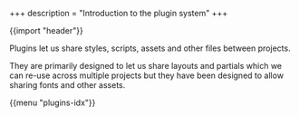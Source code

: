 +++
description = "Introduction to the plugin system"
+++

{{import "header"}}

Plugins let us share styles, scripts, assets and other files between projects.

They are primarily designed to let us share layouts and partials which we can re-use across multiple projects but they have been designed to allow sharing fonts and other assets.

{{menu "plugins-idx"}}
